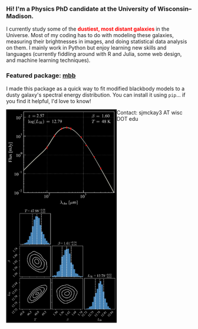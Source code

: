 ### Hi! I'm a Physics PhD candidate at the University of Wisconsin–Madison.

I currently study some of the <h style='color:red'> <strong> dustiest, most distant galaxies </strong></h> in the Universe. Most of my coding has to do with modeling these galaxies, measuring their brightnesses in images, and doing statistical data analysis on them. I mainly work in Python but enjoy learning new skills and languages (currently fiddling around with R and Julia, some web design, and machine learning techniques).

### Featured package: [mbb](https://github.com/sjmckay/mbb)

I made this package as a quick way to fit modified blackbody models to a dusty galaxy's spectral energy distribution. You can install it using `pip`... if you find it helpful, I'd love to know!

<p>
  <img width="300" alt="" align="left" src="./mbb_example.png">
  <img width="300" alt="" align="left" src="./corner_example.png">
</p>


Contact: sjmckay3 AT wisc DOT edu
